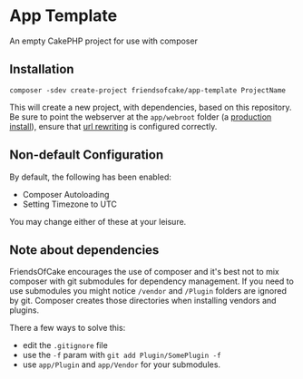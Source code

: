 # App Template

An empty CakePHP project for use with composer

## Installation

	composer -sdev create-project friendsofcake/app-template ProjectName

This will create a new project, with dependencies, based on this repository. Be sure to point
the webserver at the `app/webroot` folder (a [production install][1]), ensure that [url rewriting][2]
is configured correctly.

## Non-default Configuration

By default, the following has been enabled:

- Composer Autoloading
- Setting Timezone to UTC

You may change either of these at your leisure.

## Note about dependencies

FriendsOfCake encourages the use of composer and it's best not to mix composer with git submodules for
dependency management. If you need to use submodules you might notice `/vendor` and `/Plugin` folders are
ignored by git. Composer creates those directories when installing vendors and plugins.

There a few ways to solve this:
- edit the `.gitignore` file
- use the `-f` param with `git add Plugin/SomePlugin -f`
- use `app/Plugin` and `app/Vendor` for your submodules.

 [1]: http://book.cakephp.org/2.0/en/installation.html#production
 [2]: http://book.cakephp.org/2.0/en/installation/url-rewriting.html
